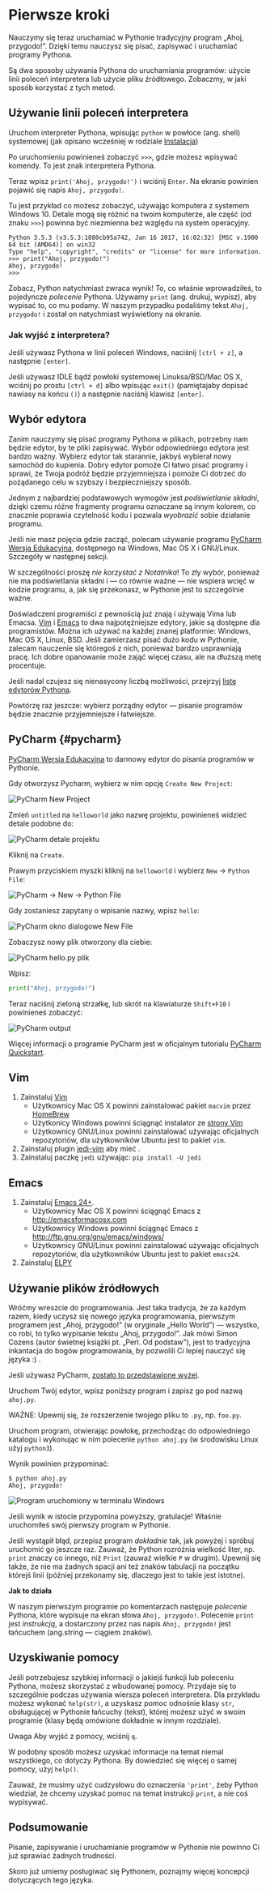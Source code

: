 # Pierwsze kroki

Nauczymy się teraz uruchamiać w Pythonie tradycyjny program „Ahoj, przygodo!”. Dzięki temu nauczysz się pisać, zapisywać i uruchamiać programy Pythona.

Są dwa sposoby używania Pythona do uruchamiania programów: użycie linii poleceń interpretera lub użycie pliku źródłowego. Zobaczmy, w jaki sposób korzystać z tych metod.

## Używanie linii poleceń interpretera

Uruchom interpreter Pythona, wpisując `python` w powłoce (ang. shell) systemowej (jak opisano wcześniej w rodziale [Instalacja](./03.md#instalacja))

Po uruchomieniu powinieneś zobaczyć `>>>`, gdzie możesz wpisywać komendy. To jest znak interpretera Pythona.

Teraz wpisz `print('Ahoj, przygodo!')` i wciśnij `Enter`. Na ekranie powinien pojawić się napis `Ahoj, przygodo!`.

Tu jest przykład co możesz zobaczyć, używając komputera z systemem Windows 10. Detale mogą się różnić na twoim komputerze, ale część (od znaku `>>>`) powinna być niezmienna bez względu na system operacyjny.

```
Python 3.5.3 (v3.5.3:1880cb95a742, Jan 16 2017, 16:02:32) [MSC v.1900 64 bit (AMD64)] on win32
Type "help", "copyright", "credits" or "license" for more information.
>>> print("Ahoj, przygodo!")
Ahoj, przygodo!
>>>
```

Zobacz, Python natychmiast zwraca wynik! To, co właśnie wprowadziłeś, to pojedyncze *polecenie* Pythona. Używamy `print` (ang. drukuj, wypisz), aby wypisać to, co mu podamy. W naszym przypadku podaliśmy tekst `Ahoj, przygodo!` i został on natychmiast wyświetlony na ekranie.

### Jak wyjść z interpretera?

Jeśli używasz Pythona w linii poleceń Windows, naciśnij `[ctrl + z]`, a następnie `[enter]`.

Jeśli używasz IDLE bądź powłoki systemowej Linuksa/BSD/Mac OS X, wciśnij po prostu `[ctrl + d]` albo wpisując `exit()` (pamiętajaby dopisać nawiasy na końcu `()`) a następnie naciśnij klawisz `[enter]`.

## Wybór edytora

Zanim nauczymy się pisać programy Pythona w plikach, potrzebny nam będzie edytor, by te pliki zapisywać. Wybór odpowiedniego edytora jest bardzo ważny. Wybierz edytor tak starannie, jakbyś wybierał nowy samochód do kupienia. Dobry edytor pomoże Ci łatwo pisać programy i sprawi, że Twoja podróż będzie przyjemniejsza i pomoże Ci dotrzeć do pożądanego celu w szybszy i bezpieczniejszy sposób.

Jednym z najbardziej podstawowych wymogów jest _podświetlanie składni_, dzięki czemu różne fragmenty programu oznaczane są innym kolorem, co znacznie poprawia czytelność kodu i pozwala _wyobrazić_ sobie działanie programu.

Jeśli nie masz pojęcia gdzie zacząć, polecam używanie programu [PyCharm Wersja Edukacyjna](https://www.jetbrains.com/pycharm-edu/), dostępnego na Windows, Mac OS X i GNU/Linux. Szczegóły w następnej sekcji.

W szczególności proszę *nie korzystać z Notatnika*! To zły wybór, ponieważ nie ma podświetlania składni i — co równie ważne — nie wspiera wcięć w kodzie programu, a, jak się przekonasz, w Pythonie jest to szczególnie ważne.

Doświadczeni programiści z pewnością już znają i używają Vima lub Emacsa. [Vim](http://www.vim.org/) i [Emacs](http://www.gnu.org/software/emacs/emacs.html) to dwa najpotężniejsze edytory, jakie są dostępne dla programistów. Można ich używać na każdej znanej platformie: Windows, Mac OS X, Linux, BSD. Jeśli zamierzasz pisać dużo kodu w Pythonie, zalecam nauczenie się któregoś z nich, ponieważ bardzo usprawniają pracę. Ich dobre opanowanie może zająć więcej czasu, ale na dłuższą metę procentuje.

Jeśli nadal czujesz się nienasycony liczbą możliwości, przejrzyj [listę edytorów Pythona](https://wiki.python.org/moin/PythonEditors).

Powtórzę raz jeszcze: wybierz porządny edytor — pisanie programów będzie znacznie przyjemniejsze i łatwiejsze.

## PyCharm {#pycharm}

[PyCharm Wersja Edukacyjna](https://www.jetbrains.com/pycharm-edu/) to darmowy edytor do pisania programów w Pythonie.

Gdy otworzysz Pycharm, wybierz w nim opcję `Create New Project`:

![PyCharm New Project](./img/pycharm_create_new_project.png)

Zmień `untitled` na `helloworld` jako nazwę projektu, powinieneś widzieć detale podobne do:

![PyCharm detale projektu](./img/pycharm_create_new_project_pure_python.png)

Kliknij na `Create`.

Prawym przyciskiem myszki kliknij na `helloworld` i wybierz `New` -> `Python File`:

![PyCharm -> New -> Python File](./img/pycharm_new_python_file.png)

Gdy zostaniesz zapytany o wpisanie nazwy, wpisz `hello`:

![PyCharm okno dialogowe New File](./img/pycharm_new_file_input.png)

Zobaczysz nowy plik otworzony dla ciebie:

![PyCharm hello.py plik](./img/pycharm_hello_open.png)

Wpisz:

```python
print("Ahoj, przygodo!")
```
Teraz naciśnij zieloną strzałkę, lub skrót na klawiaturze `Shift+F10` i powinieneś zobaczyć:

![PyCharm output](./img/pycharm_output.png)

Więcej informacji o programie PyCharm jest w oficjalnym tutorialu [PyCharm Quickstart](https://www.jetbrains.com/pycharm-educational/quickstart/).

## Vim

1. Zainstaluj [Vim](http://www.vim.org)
    * Użytkownicy Mac OS X powinni zainstalować pakiet `macvim` przez [HomeBrew](http://brew.sh/)
    * Użytkonicy Windows powinni ściągnąć instalator ze [strony Vim](http://www.vim.org/download.php)
    * Użytkownicy GNU/Linux powinni zainstalować używając oficjalnych repozytoriów, dla użytkowników Ubuntu jest to pakiet `vim`.
2. Zainstaluj plugin [jedi-vim](https://github.com/davidhalter/jedi-vim) aby mieć .
3. Zainstaluj paczkę `jedi` używając: `pip install -U jedi`

## Emacs

1. Zainstaluj [Emacs 24+](http://www.gnu.org/software/emacs/).
    * Użytkownicy Mac OS X powinni ściągnąć Emacs z http://emacsformacosx.com
    * Użytkownicy Windows powinni ściągnąć Emacs z http://ftp.gnu.org/gnu/emacs/windows/
    * Użytkownicy GNU/Linux powinni zainstalować używając oficjalnych repozytoriów, dla użytkowników Ubuntu jest to pakiet `emacs24`.
2. Zainstaluj [ELPY](https://github.com/jorgenschaefer/elpy/wiki)

## Używanie plików źródłowych

Wróćmy wreszcie do programowania. Jest taka tradycja, że za każdym razem, kiedy uczysz się nowego języka programowania, pierwszym programem jest „Ahoj, przygodo!” (w oryginale „Hello World”) — wszystko, co robi, to tylko wypisanie tekstu „Ahoj, przygodo!”. Jak mówi Simon Cozens (autor świetnej książki pt. „Perl. Od podstaw”), jest to tradycyjna inkantacja do bogów programowania, by pozwolili Ci lepiej nauczyć się języka :) .

Jeśli używasz PyCharm, [zostało to przedstawione wyżej](#pycharm).

Uruchom Twój edytor, wpisz poniższy program i zapisz go pod nazwą `ahoj.py`.

WAŻNE: Upewnij się, że rozszerzenie twojego pliku to `.py`, np. `foo.py`.

Uruchom program, otwierając powłokę, przechodząc do odpowiedniego katalogu i wykonując w nim polecenie `python ahoj.py` (w środowisku Linux użyj `python3`).

Wynik powinien przypominać:

```
$ python ahoj.py
Ahoj, przygodo!
```

![Program uruchomiony w terminalu Windows](./img/windows_terminal.png)

Jeśli wynik w istocie przypomina powyższy, gratulacje! Właśnie uruchomiłeś swój pierwszy program w Pythonie.

Jeśli wystąpił błąd, przepisz program *dokładnie* tak, jak powyżej i spróbuj uruchomić go jeszcze raz. Zauważ, że Python rozróżnia wielkość liter, np. `print` znaczy co innego, niż `Print` (zauważ wielkie `P` w drugim). Upewnij się także, że nie ma żadnych spacji ani też znaków tabulacji na początku którejś linii (później przekonamy się, dlaczego jest to takie jest istotne).


**Jak to działa**

W naszym pierwszym programie po komentarzach następuje *polecenie* Pythona, które wypisuje na ekran słowa `Ahoj, przygodo!`. Polecenie `print` jest *instrukcją*, a dostarczony przez nas napis `Ahoj, przygodo!` jest łańcuchem (ang.string — ciągiem znaków).

## Uzyskiwanie pomocy

Jeśli potrzebujesz szybkiej informacji o jakiejś funkcji lub poleceniu Pythona, możesz skorzystać z wbudowanej pomocy. Przydaje się to szczególnie podczas używania wiersza poleceń interpretera. Dla przykładu możesz wykonać `help(str)`, a uzyskasz pomoc odnośnie klasy `str`, obsługującej w Pythonie łańcuchy (tekst), której możesz użyć w swoim programie (klasy będą omówione dokładnie w innym rozdziale).

Uwaga
Aby wyjść z pomocy, wciśnij `q`.

W podobny sposób możesz uzyskać informacje na temat niemal wszystkiego, co dotyczy Pythona. By dowiedzieć się więcej o samej pomocy, użyj `help()`.

Zauważ, że musimy użyć cudzysłowu do oznaczenia `'print'`, żeby Python wiedział, że chcemy uzyskać pomoc na temat instrukcji `print`, a nie coś wypisywać.


## Podsumowanie

Pisanie, zapisywanie i uruchamianie programów w Pythonie nie powinno Ci już sprawiać żadnych trudności.

Skoro już umiemy posługiwać się Pythonem, poznajmy więcej koncepcji dotyczących tego języka.
